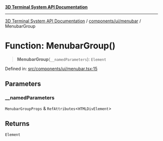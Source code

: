[**3D Terminal System API Documentation**](../../../../README.md)

***

[3D Terminal System API Documentation](../../../../README.md) / [components/ui/menubar](../README.md) / MenubarGroup

# Function: MenubarGroup()

> **MenubarGroup**(`__namedParameters`): `Element`

Defined in: [src/components/ui/menubar.tsx:15](https://github.com/Dicommunitas/ThreeJS_Terminal_3D/blob/7f008de5f667c67ad17e0952a263ff2bb1038f7c/src/components/ui/menubar.tsx#L15)

## Parameters

### \_\_namedParameters

`MenubarGroupProps` & `RefAttributes`\<`HTMLDivElement`\>

## Returns

`Element`
